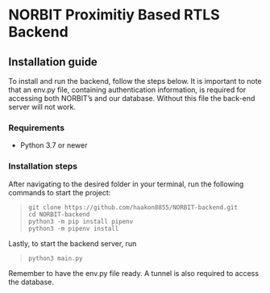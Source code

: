 # NORBIT Proximitiy Based RTLS Backend

## Installation guide
To install and run the backend, follow the steps below.
It is important to note that an env.py file, containing authentication
information, is required for accessing both NORBIT’s and our database.
Without this file the back-end server will not work.

### Requirements
- Python 3.7 or newer

### Installation steps
After navigating to the desired folder in your terminal, run the following
commands to start the project:  

> `git clone https://github.com/haakon8855/NORBIT-backend.git`  
`cd NORBIT-backend`  
`python3 -m pip install pipenv`  
`python3 -m pipenv install`  

Lastly, to start the backend server, run  

> `python3 main.py`  

Remember to have the env.py file ready. A tunnel is also required to access the database.
